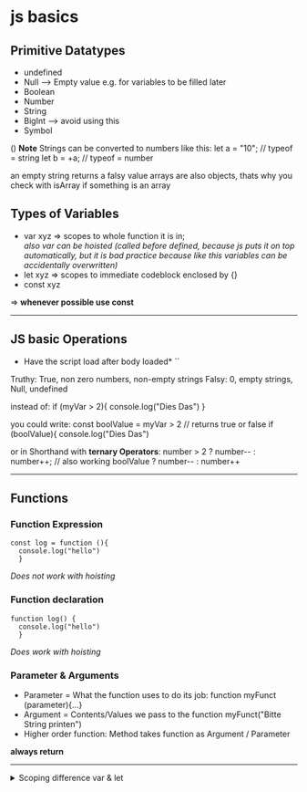 # js basics

## Primitive Datatypes
* undefined
* Null --> Empty value e.g. for variables to be filled later
* Boolean
* Number
* String
* BigInt --> avoid using this
* Symbol

() **Note**
Strings can be converted to numbers like this:
let a = "10"; // typeof = string
let b = +a; // typeof = number

an empty string returns a falsy value
arrays are also objects, thats why you check with isArray if something is an array

## Types of Variables
* var xyz => scopes to whole function it is in; 
<br> *also var can be hoisted (called before defined, because js puts it on top automatically, but it is bad practice because like this variables can be accidentally overwritten)*
* let xyz => scopes to immediate codeblock enclosed by {}
* const xyz

=> **whenever possible use const**

------------------------

## JS basic Operations

* Have the script load after body loaded*
´<script src="./js/index.js" defer></script>´

Truthy: True, non zero numbers, non-empty strings
Falsy: 0, empty strings, Null, undefined


instead of:
if (myVar > 2){
  console.log("Dies Das")
}

you could write:
const boolValue = myVar > 2 // returns true or false
if (boolValue){
  console.log("Dies Das")
  
or in Shorthand with **ternary Operators**:
number > 2 ? number-- : number++;
// also working boolValue ? number-- : number++

------------------------
## Functions

### Function Expression
```
const log = function (){
  console.log("hello")
  }
```
*Does not work with hoisting*

### Function declaration
```
function log() {
  console.log("hello")
  }
```
*Does work with hoisting*

### Parameter & Arguments
* Parameter = What the function uses to do its job: function myFunct (parameter){...}
* Argument = Contents/Values we pass to the function myFunct("Bitte String printen")
* Higher order function: Method takes function as Argument / Parameter

**always return**


------------------------

<details>
  <summary>Scoping difference var & let</summary>
  ```
        
        function run() {
        var foo = "Foo";
        let bar = "Bar";

        console.log(foo, bar); // Foo Bar

        {
          var moo = "Mooo"
          let baz = "Bazz";
          console.log(moo, baz); // Mooo Bazz
        }

        console.log(moo); // Mooo
        console.log(baz); // ReferenceError
      }

      run();
   ```
</details>

